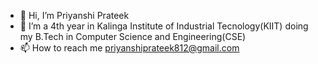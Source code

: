 - 👋 Hi, I’m Priyanshi Prateek
- 🌱 I’m a 4th year in Kalinga Institute of Industrial Tecnology(KIIT) doing my B.Tech in Computer Science and Engineering(CSE)
- 📫 How to reach me priyanshiprateek812@gmail.com

<!---
PriyanshiPrateek812/PriyanshiPrateek812 is a ✨ special ✨ repository because its `README.md` (this file) appears on your GitHub profile.
You can click the Preview link to take a look at your changes.
--->
